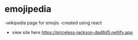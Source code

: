 # emojipedia

-wikipedia page for emojis
-created using react
- view site here https://priceless-jackson-dad6d5.netlify.app
